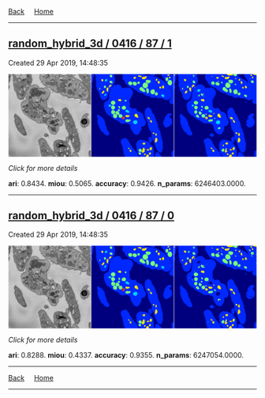 
[Back](..)&nbsp;&nbsp;&nbsp;&nbsp;&nbsp;[Home](https://leapmanlab.github.io/snapshots)

---

<div class="summary"><a href="1"><h2>random_hybrid_3d / 0416 / 87 / 1</h2></a><p>Created 29 Apr 2019, 14:48:35
</p><a href="1"><img src="1/media/summary.png" align="center"></a><p>
<i>Click for more details</i>
</p></div>

**ari**: 0.8434. **miou**: 0.5065. **accuracy**: 0.9426. **n_params**: 6246403.0000. 

---

<div class="summary"><a href="0"><h2>random_hybrid_3d / 0416 / 87 / 0</h2></a><p>Created 29 Apr 2019, 14:48:35
</p><a href="0"><img src="0/media/summary.png" align="center"></a><p>
<i>Click for more details</i>
</p></div>

**ari**: 0.8288. **miou**: 0.4337. **accuracy**: 0.9355. **n_params**: 6247054.0000. 

---

[Back](..)&nbsp;&nbsp;&nbsp;&nbsp;&nbsp;[Home](https://leapmanlab.github.io/snapshots)

---